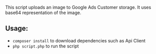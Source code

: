 This script uploads an image to Google Ads Customer storage. It uses base64 representation of the image.

## Usage:
- `composer install` to download dependencies such as Api Client
- `php script.php` to run the script
